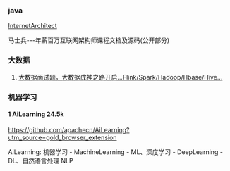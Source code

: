 ### java

[InternetArchitect](https://github.com/bjmashibing/InternetArchitect)

马士兵---年薪百万互联网架构师课程文档及源码(公开部分)





### 大数据

1. [大数据面试题，大数据成神之路开启...Flink/Spark/Hadoop/Hbase/Hive...](https://github.com/wangzhiwubigdata/God-Of-BigData)





### 机器学习

#### 1 AiLearning 24.5k

https://github.com/apachecn/AiLearning?utm_source=gold_browser_extension

AiLearning: 机器学习 - MachineLearning - ML、深度学习 - DeepLearning - DL、自然语言处理 NLP



